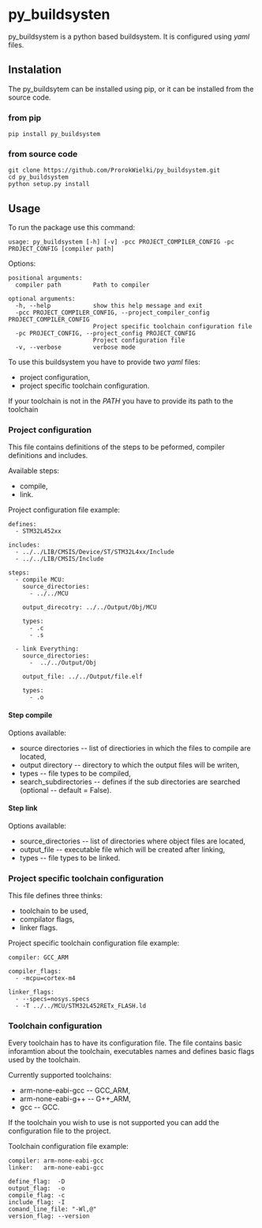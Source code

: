 # py_buildsysten

py_buildsystem is a python based buildsystem. It is configured using *yaml* files.

## Instalation

The py_buildsytem can be installed using pip, or it can be installed from the source code.

### from pip

```
pip install py_buildsystem
```

### from source code

```
git clone https://github.com/ProrokWielki/py_buildsystem.git
cd py_buildsystem
python setup.py install
```


## Usage

To run the package use this command:

```
usage: py_buildsystem [-h] [-v] -pcc PROJECT_COMPILER_CONFIG -pc PROJECT_CONFIG [compiler path]
```

Options:

```
positional arguments:
  compiler path         Path to compiler

optional arguments:
  -h, --help            show this help message and exit
  -pcc PROJECT_COMPILER_CONFIG, --project_compiler_config PROJECT_COMPILER_CONFIG
                        Project specific toolchain configuration file
  -pc PROJECT_CONFIG, --project_config PROJECT_CONFIG
                        Project configuration file
  -v, --verbose         verbose mode
```

To use this buildsystem you have to provide two *yaml* files:

* project configuration, 
* project specific toolchain configuration.

If your toolchain is not in the *PATH* you have to provide its path to the toolchain


### Project configuration


This file contains definitions of the steps to be peformed, compiler definitions and includes.

Available steps:

* compile,
* link. 

Project configuration file example:

```
defines:
  - STM32L452xx

includes:
  - ../../LIB/CMSIS/Device/ST/STM32L4xx/Include
  - ../../LIB/CMSIS/Include

steps:
  - compile MCU:
    source_directories: 
      - ../../MCU

    output_direcotry: ../../Output/Obj/MCU

    types:
      - .c
      - .s

  - link Everything:
    source_directories:
      -  ../../Output/Obj

    output_file: ../../Output/file.elf

    types:
      - .o
```


#### Step compile

Options available:

* source directories -- list of directiories in which the files to compile are located,
* output directory -- directory to which the output files will be writen,
* types -- file types to be compiled,
* search_subdirectories -- defines if the sub directories are searched (optional -- default = False).

#### Step link

Options available:

* source_directories -- list of directories where object files are located,
* output_file -- executable file which will be created after linking,
* types -- file types to be linked.

### Project specific toolchain configuration

This file defines three thinks:

* toolchain to be used,
* compilator flags,
* linker flags.

Project specific toolchain configuration file example:

```
compiler: GCC_ARM

compiler_flags:
  - -mcpu=cortex-m4

linker_flags:
  - --specs=nosys.specs
  - -T ../../MCU/STM32L452RETx_FLASH.ld
```

### Toolchain configuration

Every toolchain has to have its configuration file. The file contains basic inforamtion about the toolchain, executables names and defines basic flags used by the toolchain. 

Currently supported toolchains:
* arm-none-eabi-gcc -- GCC_ARM,
* arm-none-eabi-g++ -- G++_ARM,
* gcc -- GCC.


If the toolchain you wish to use is not supported you can add the configuration file to the project.

Toolchain configuration file example:

```
compiler: arm-none-eabi-gcc
linker:   arm-none-eabi-gcc

define_flag:  -D
output_flag:  -o
compile_flag: -c
include_flag: -I
comand_line_file: "-Wl,@"
version_flag: --version
```

